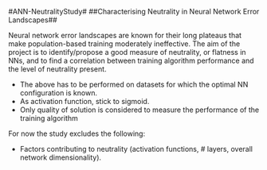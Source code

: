 #ANN-NeutralityStudy#
##Characterising Neutrality in Neural Network Error Landscapes##

Neural network error landscapes are known for their long plateaus that make population-based training moderately ineffective. The aim of the project is to identify/propose a good measure of neutrality, or flatness in NNs, and to find a correlation between training algorithm performance and the level of neutrality present.

- The above has to be performed on datasets for which the optimal NN configuration is known.
- As activation function, stick to sigmoid.
- Only quality of solution is considered to measure the performance of the training algorithm

For now the study excludes the following:
- Factors contributing to neutrality (activation functions, # layers, overall network dimensionality).
